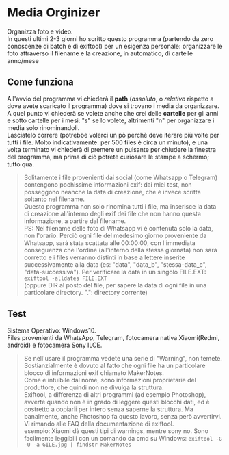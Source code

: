 # Media Orginizer
Organizza foto e video.  
In questi ultimi 2-3 giorni ho scritto questo programma (partendo da zero conoscenze di batch e di exiftool) per un esigenza personale: organizzare le foto attraverso il filename e la creazione, in automatico, di cartelle anno/mese

## Come funziona
All'avvio del programma vi chiederà il **path** (*assoluto*, o *relativo* rispetto a dove avete scaricato il programma) dove si trovano i media da organizzare.
A quel punto vi chiederà se volete anche che crei delle **cartelle** per gli anni e sotto cartelle per i mesi: "s" se lo volete, altrimenti "n" per organizzare i media solo rinominandoli.  
Lasciatelo correre (potrebbe volerci un pò perchè deve iterare più volte per tutti i file. Molto indicativamente: per 500 files è circa un minuto), e una volta terminato vi chiederà di premere un pulsante per chiudere la finestra del programma, ma prima di ciò potrete curiosare le stampe a schermo; tutto qua.  

>Solitamente i file provenienti dai social (come Whatsapp o Telegram) contengono pochissime informazioni exif: dai miei test, non posseggono neanche la data di creazione, che è invece scritta soltanto nel filename.  
>Questo programma non solo rinomina tutti i file, ma inserisce la data di creazione all'interno degli exif dei file che non hanno questa informazione, a partire dal filename.  
>PS: Nel filename delle foto di Whatsapp vi è contenuta solo la data, non l'orario. Perciò ogni file del medesimo giorno proveniente da Whatsapp, sarà stata scattata alle 00:00:00, con l'immediata conseguenza che l'ordine (all'interno della stessa giornata) non sarà corretto e i files verranno distinti in base a lettere inserite successivamente alla data (es: "data", "data_b", "stessa-data_c", "data-successiva").
>Per verificare la data in un singolo FILE.EXT: ``` exiftool -alldates FILE.EXT ```  
>(oppure DIR al posto del file, per sapere la data di ogni file in una particolare directory. ".": directory corrente)

## Test
Sistema Operativo: Windows10.  
Files provenienti da WhatsApp, Telegram, fotocamera nativa Xiaomi(Redmi, android) e fotocamera Sony ILCE.

>Se nell'usare il programma vedete una serie di "Warning", non temete.  
Sostianzialmente è dovuto al fatto che ogni file ha un particolare blocco di informazioni exif chiamato MakerNotes.  
Come è intuibile dal nome, sono informazioni proprietarie del produttore, che quindi non ne divulga la struttura.  
Exiftool, a differenza di altri programmi (ad esempio Photoshop), avverte quando non è in grado di leggere questi blocchi dati, ed è costretto a copiarli per intero senza saperne la struttura. Ma banalmente, anche Photoshop fa questo lavoro, senza però avvertirvi. Vi rimando alle FAQ della documentazione di exiftool.  
>esempio: Xiaomi dà questi tipi di warnings, mentre sony no. Sono facilmente leggibili con un comando da cmd su Windows:
``` exiftool -G -U -a GILE.jpg | findstr MakerNotes ```
